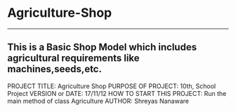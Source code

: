 # Agriculture-Shop
------------------------------------------------------------------------
This is a Basic Shop Model which includes agricultural requirements like machines,seeds,etc.
------------------------------------------------------------------------

PROJECT TITLE: Agriculture Shop
PURPOSE OF PROJECT: 10th, School Project
VERSION or DATE: 17/11/12
HOW TO START THIS PROJECT: Run the main method of class Agriculture
AUTHOR: Shreyas Nanaware
